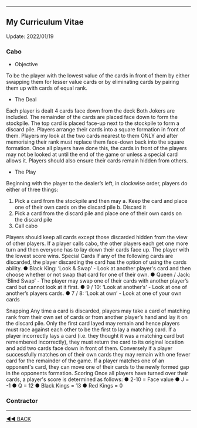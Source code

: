 ﻿---

## My Curriculum Vitae

Update: 2022/01/19

### Cabo

- Objective

To be the player with the lowest value of the cards in front of them by either swapping them for
lesser value cards or by eliminating cards by pairing them up with cards of equal rank.

- The Deal

Each player is dealt 4 cards face down from the deck Both Jokers are included. The remainder
of the cards are placed face down to form the stockpile. The top card is placed face-up next to
the stockpile to form a discard pile. Players arrange their cards into a square formation in front
of them. Players my look at the two cards nearest to them ONLY and after memorising their
rank must replace them face-down back into the square formation. Once all players have done
this, the cards in front of the players may not be looked at until the end of the game or unless a
special card allows it. Players should also ensure their cards remain hidden from others.

- The Play

Beginning with the player to the dealer’s left, in clockwise order, players do either of three
things:
1. Pick a card from the stockpile and then may
a. Keep the card and place one of their own cards on the discard pile
b. Discard it
2. Pick a card from the discard pile and place one of their own cards on the discard pile
3. Call cabo

Players should keep all cards except those discarded hidden from the view of other players. If a
player calls cabo, the other players each get one more turn and then everyone has to lay down
their cards face up. The player with the lowest score wins.
Special Cards
If any of the following cards are discarded, the player discarding the card has the option of using
the cards ability.
● Black King: ‘Look & Swap’ - Look at another player's card and then choose whether or
not swap that card for one of their own.
● Queen / Jack: ‘Blind Swap’ - The player may swap one of their cards with another
player’s card but cannot look at it first.
● 9 / 10: ‘Look at another’s’ - Look at one of another’s players cards.
● 7 / 8: ‘Look at own’ - Look at one of your own cards

Snapping
Any time a card is discarded, players may take a card of matching rank from their own set of
cards or from another player’s hand and lay it on the discard pile. Only the first card layed may
remain and hence players must race against each other to be the first to lay a matching card.
If a player incorrectly lays a card (i.e. they thought it was a matching card but remembered
incorrectly), they must return the card to its original location and add two cards face down
in front of them. Conversely if a player successfully matches on of their own cards they may
remain with one fewer card for the remainder of the game. If a player matches one of an
opponent's card, they can move one of their cards to the newly formed gap in the opponents
formation.
Scoring
Once all players have turned over their cards, a player's score is determined as follows:
● 2-10 = Face value
● J = -1
● Q = 12
● Black Kings = 13
● Red Kings = 0

### Contractor


---
[◄◄ BACK](https://yuqingdai.xyz/#/README?id=publications)